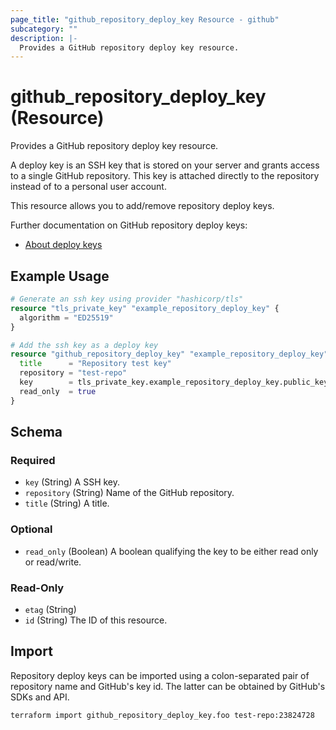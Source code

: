 ```yaml
---
page_title: "github_repository_deploy_key Resource - github"
subcategory: ""
description: |-
  Provides a GitHub repository deploy key resource.
---
```


# github_repository_deploy_key (Resource)

Provides a GitHub repository deploy key resource.

A deploy key is an SSH key that is stored on your server and grants access to a single GitHub repository. This key is attached directly to the repository instead of to a personal user account.

This resource allows you to add/remove repository deploy keys.

Further documentation on GitHub repository deploy keys:
- [About deploy keys](https://developer.github.com/guides/managing-deploy-keys/#deploy-keys)

## Example Usage

```terraform
# Generate an ssh key using provider "hashicorp/tls"
resource "tls_private_key" "example_repository_deploy_key" {
  algorithm = "ED25519"
}

# Add the ssh key as a deploy key
resource "github_repository_deploy_key" "example_repository_deploy_key" {
  title      = "Repository test key"
  repository = "test-repo"
  key        = tls_private_key.example_repository_deploy_key.public_key_openssh
  read_only  = true
}
```

<!-- schema generated by tfplugindocs -->
## Schema

### Required

- `key` (String) A SSH key.
- `repository` (String) Name of the GitHub repository.
- `title` (String) A title.

### Optional

- `read_only` (Boolean) A boolean qualifying the key to be either read only or read/write.

### Read-Only

- `etag` (String)
- `id` (String) The ID of this resource.

## Import

Repository deploy keys can be imported using a colon-separated pair of repository name and GitHub's key id. The latter can be obtained by GitHub's SDKs and API.

```shell
terraform import github_repository_deploy_key.foo test-repo:23824728
```
